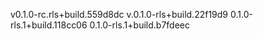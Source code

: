 v0.1.0-rc.rls+build.559d8dc
v.0.1.0-rls+build.22f19d9
0.1.0-rls.1+build.118cc06
0.1.0-rls.1+build.b7fdeec
